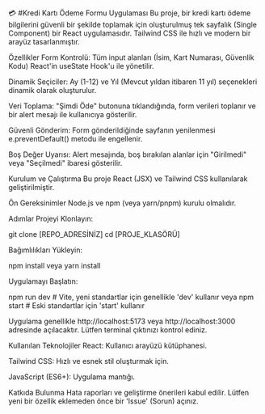 
💳 #Kredi Kartı Ödeme Formu Uygulaması
Bu proje, bir kredi kartı ödeme bilgilerini güvenli bir şekilde toplamak için oluşturulmuş tek sayfalık (Single Component) bir React uygulamasıdır. Tailwind CSS ile hızlı ve modern bir arayüz tasarlanmıştır.

Özellikler
Form Kontrolü: Tüm input alanları (İsim, Kart Numarası, Güvenlik Kodu) React'in useState Hook'u ile yönetilir.

Dinamik Seçiciler: Ay (1-12) ve Yıl (Mevcut yıldan itibaren 11 yıl) seçenekleri dinamik olarak oluşturulur.

Veri Toplama: "Şimdi Öde" butonuna tıklandığında, form verileri toplanır ve bir alert mesajı ile kullanıcıya gösterilir.

Güvenli Gönderim: Form gönderildiğinde sayfanın yenilenmesi e.preventDefault() metodu ile engellenir.

Boş Değer Uyarısı: Alert mesajında, boş bırakılan alanlar için "Girilmedi" veya "Seçilmedi" ibaresi gösterilir.

Kurulum ve Çalıştırma
Bu proje React (JSX) ve Tailwind CSS kullanılarak geliştirilmiştir.

Ön Gereksinimler
Node.js ve npm (veya yarn/pnpm) kurulu olmalıdır.

Adımlar
Projeyi Klonlayın:

git clone [REPO_ADRESİNİZ]
cd [PROJE_KLASÖRÜ]

Bağımlılıkları Yükleyin:

npm install
veya
yarn install

Uygulamayı Başlatın:

npm run dev  # Vite, yeni standartlar için genellikle 'dev' kullanır
veya
npm start    # Eski standartlar için 'start' kullanır

Uygulama genellikle http://localhost:5173 veya http://localhost:3000 adresinde açılacaktır. Lütfen terminal çıktınızı kontrol ediniz.

Kullanılan Teknolojiler
React: Kullanıcı arayüzü kütüphanesi.

Tailwind CSS: Hızlı ve esnek stil oluşturmak için.

JavaScript (ES6+): Uygulama mantığı.

Katkıda Bulunma
Hata raporları ve geliştirme önerileri kabul edilir. Lütfen yeni bir özellik eklemeden önce bir 'Issue' (Sorun) açınız.
